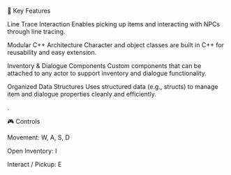 🔑 Key Features

Line Trace Interaction
Enables picking up items and interacting with NPCs through line tracing.

Modular C++ Architecture
Character and object classes are built in C++ for reusability and easy extension.

Inventory & Dialogue Components
Custom components that can be attached to any actor to support inventory and dialogue functionality.

Organized Data Structures
Uses structured data (e.g., structs) to manage item and dialogue properties cleanly and efficiently.

.

🎮 Controls

Movement:           W, A, S, D

Open Inventory:     I

Interact / Pickup:  E

